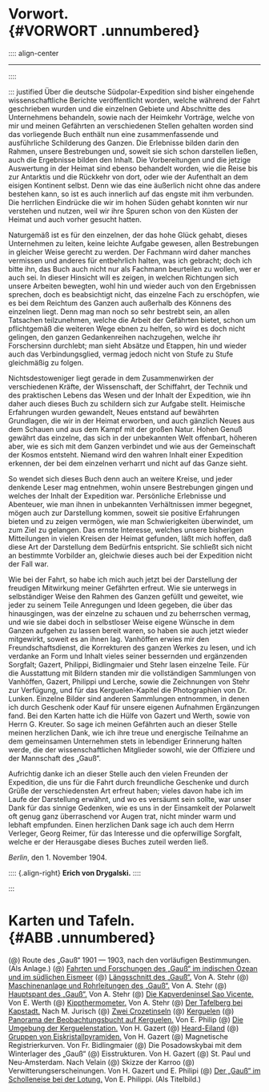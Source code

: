 # Vorwort.<br /> {#VORWORT .unnumbered}

:::: align-center
****
::::

::: justified
Über die deutsche Südpolar-Expedition sind bisher eingehende wissenschaftliche
Berichte veröffentlicht worden, welche während der Fahrt geschrieben wurden und
die einzelnen Gebiete und Abschnitte des Unternehmens behandeln, sowie nach der
Heimkehr Vorträge, welche von mir und meinen Gefährten an verschiedenen Stellen
gehalten worden sind das vorliegende Buch enthält nun eine zusammenfassende und
ausführliche Schilderung des Ganzen. Die Erlebnisse bilden darin den Rahmen,
unsere Bestrebungen und, soweit sie sich schon darstellen ließen, auch die
Ergebnisse bilden den Inhalt. Die Vorbereitungen und die jetzige Auswertung in
der Heimat sind ebenso behandelt worden, wie die Reise bis zur Antarktis und die
Rückkehr von dort, oder wie der Aufenthalt an dem eisigen Kontinent selbst. Denn
wie das eine äußerlich nicht ohne das andere bestehen kann, so ist es auch
innerlich auf das engste mit ihm verbunden. Die herrlichen Eindrücke die wir im
hohen Süden gehabt konnten wir nur verstehen und nutzen, weil wir ihre Spuren
schon von den Küsten der Heimat und auch vorher gesucht hatten.

Naturgemäß ist es für den einzelnen, der das hohe Glück gehabt, dieses
Unternehmen zu leiten, keine leichte Aufgabe gewesen, allen Bestrebungen in
gleicher Weise gerecht zu werden. Der Fachmann wird daher manches vermissen und
anderes für entbehrlich halten, was ich gebracht; doch ich bitte ihn, das Buch
auch nicht nur als Fachmann beurteilen zu wollen, wer er auch sei. In dieser
Hinsicht will es zeigen, in welchen Richtungen sich unsere Arbeiten bewegten,
wohl hin und wieder auch von den Ergebnissen sprechen, doch es beabsichtigt
nicht, das einzelne Fach zu erschöpfen, wie es bei dem Reichtum des Ganzen auch
außerhalb des Könnens des einzelnen liegt. Denn mag man noch so sehr bestrebt
sein, an allen Tatsachen teilzunehmen, welche die Arbeit der Gefährten bietet,
schon um pflichtgemäß die weiteren Wege ebnen zu helfen, so wird es doch nicht
gelingen, den ganzen Gedankenreihen nachzugehen, welche ihr Forschersinn
durchlebt; man sieht Absätze und Etappen, hin und wieder auch das
Verbindungsglied, vermag jedoch nicht von Stufe zu Stufe gleichmäßig zu folgen.

Nichtsdestoweniger liegt gerade in dem Zusammenwirken der verschiedenen Kräfte,
der Wissenschaft, der Schiffahrt, der Technik und des praktischen Lebens das
Wesen und der Inhalt der Expedition, wie ihn daher auch dieses Buch zu schildern
sich zur Aufgabe stellt. Heimische Erfahrungen wurden gewandelt, Neues entstand
auf bewährten Grundlagen, die wir in der Heimat erworben, und auch gänzlich
Neues aus dem Schauen und aus dem Kampf mit der großen Natur. Hohen Genuß
gewährt das einzelne, das sich in der unbekannten Welt offenbart, höheren aber,
wie es sich mit dem Ganzen verbindet und wie aus der Gemeinschaft der Kosmos
entsteht. Niemand wird den wahren Inhalt einer Expedition erkennen, der bei dem
einzelnen verharrt und nicht auf das Ganze sieht.

So wendet sich dieses Buch denn auch an weitere Kreise, und jeder denkende Leser
mag entnehmen, wohin unsere Bestrebungen gingen und welches der Inhalt der
Expedition war. Persönliche Erlebnisse und Abenteuer, wie man ihnen in
unbekannten Verhältnissen immer begegnet, mögen auch zur Darstellung kommen,
soweit sie positive Erfahrungen bieten und zu zeigen vermögen, wie man
Schwierigkeiten überwindet, um zum Ziel zu gelangen. Das ernste Interesse,
welches unsere bisherigen Mitteilungen in vielen Kreisen der Heimat gefunden,
läßt mich hoffen, daß diese Art der Darstellung dem Bedürfnis entspricht. Sie
schließt sich nicht an bestimmte Vorbilder an, gleichwie dieses auch bei der
Expedition nicht der Fall war.

Wie bei der Fahrt, so habe ich mich auch jetzt bei der Darstellung der freudigen
Mitwirkung meiner Gefährten erfreut. Wie sie unterwegs in selbständiger Weise
den Rahmen des Ganzen gefüllt und geweitet, wie jeder zu seinem Teile Anregungen
und Ideen gegeben, die über das hinausgingen, was der einzelne zu schauen und zu
beherrschen vermag, und wie sie dabei doch in selbstloser Weise eigene Wünsche
in dem Ganzen aufgehen zu lassen bereit waren, so haben sie auch jetzt wieder
mitgewirkt, soweit es an ihnen lag. Vanhöffen erwies mir den
Freundschaftsdienst, die Korrekturen des ganzen Werkes zu lesen, und ich
verdanke an Form und Inhalt vieles seiner bessernden und ergänzenden Sorgfalt;
Gazert, Philippi, Bidlingmaier und Stehr lasen einzelne Teile. Für die
Ausstattung mit Bildern standen mir die vollständigen Sammlungen von Vanhöffen,
Gazert, Philippi und Lerche, sowie die Zeichnungen von Stehr zur Verfügung, und
für das Kerguelen-Kapitel die Photographien von Dr. Lunken. Einzelne Bilder sind
anderen Sammlungen entnommen, in denen ich durch Geschenk oder Kauf für unsere
eigenen Aufnahmen Ergänzungen fand. Bei den Karten hatte ich die Hülfe von
Gazert und Werth, sowie von Herrn G. Kreuter. So sage ich meinen Gefährten auch
an dieser Stelle meinen herzlichen Dank, wie ich ihre treue und energische
Teilnahme an dem gemeinsamen Unternehmen stets in lebendiger Erinnerung halten
werde, die der wissenschaftlichen Mitglieder sowohl, wie der Offiziere und der
Mannschaft des „Gauß“.

Aufrichtig danke ich an dieser Stelle auch den vielen Freunden der Expedition,
die uns für die Fahrt durch freundliche Geschenke und durch Grüße der
verschiedensten Art erfreut haben; vieles davon habe ich im Laufe der
Darstellung erwähnt, und wo es versäumt sein sollte, war unser Dank für das
sinnige Gedenken, wie es uns in der Einsamkeit der Polarwelt oft genug ganz
überraschend vor Augen trat, nicht minder warm und lebhaft empfunden. Einen
herzlichen Dank sage ich auch dem Herrn Verleger, Georg Reimer, für das
Interesse und die opferwillige Sorgfalt, welche er der Herausgabe dieses Buches
zuteil werden ließ.

*Berlin*, den 1. November 1904.

:::: {.align-right}
**Erich von Drygalski.**
::::

:::


# Karten und Tafeln.<br /> {#ABB .unnumbered}

(@) Route des „Gauß“ 1901 — 1903, nach den vorläufigen Bestimmungen. (Als Anlage.)
(@) [Fahrten und Forschungen des „Gauß“ im indischen Ozean und im südlichen Eismeer](ch013.xhtml#b212)
(@) [Längsschnitt des „Gauß“.](ch006.xhtml#b064) Von A. Stehr
(@) [Maschinenanlage und Rohrleitungen des „Gauß“.](ch006.xhtml#b077) Von A. Stehr
(@) [Hauptspant des „Gauß“.](ch006.xhtml#b081) Von A. Stehr
(@) [Die Kapverdeninsel Sao Vicente.](ch007.xhtml#b098) Von E. Werth
(@) [Kippthermometer.](ch007.xhtml#b117)  Von A. Stehr
(@) [Der Tafelberg bei Kapstadt.](ch008.xhtml#b144) Nach M. Jurisch
(@) [Zwei Crozetinseln](ch009.xhtml#b168)
(@) [Kerguelen](ch010.xhtml#b176)
(@) [Panorama der Beobachtungsbucht auf Kerguelen.](ch011.xhtml#b193a) Von E. Philip
(@) [Die Umgebung der Kerguelenstation.](ch011.xhtml#b195) Von H. Gazert
(@) [Heard-Eiland](ch012.xhtml#b212)
(@) [Gruppen von Eiskristallpyramiden.](ch014.xhtml#b265) Von H. Gazert
(@) Magnetische Registrierkurven. Von Fr. Bidlingmaier
(@) Die Posadowskybai mit dem Winterlager des „Gauß“
(@) Eisstrukturen. Von H. Gazert
(@) St. Paul und Neu-Amsterdam. Nach Velain
(@) Skizze der Karroo
(@) Verwitterungserscheinungen. Von H. Gazert und E. Philipi
(@) [Der „Gauß“ im Scholleneise bei der Lotung.](ch001.xhtml#b000) Von E. Philippi. (Als Titelbild.)

